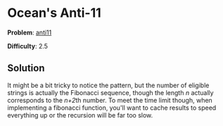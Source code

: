 # Ocean's Anti-11

**Problem**: [anti11](https://open.kattis.com/problems/anti11)

**Difficulty**: 2.5

## Solution

It might be a bit tricky to notice the pattern, but the number of eligible strings is actually the Fibonacci sequence, though the length *n* actually corresponds to the *n+2*th number. To meet the time limit though, when implementing a fibonacci function, you'll want to cache results to speed everything up or the recursion will be far too slow.

